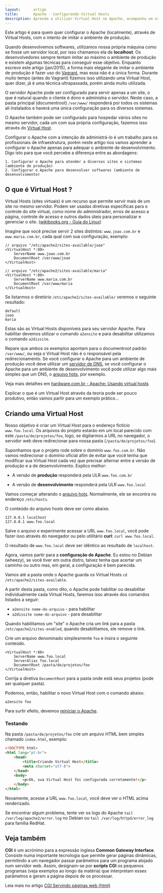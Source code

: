 ```yaml
---
layout:      artigo
title:       Apache - Configurando Virtual Hosts
description: Aprenda a utilizar Virtual Host no Apache, acompanha um exemplo prático.
---
```


Este artigo é para quem quer configurar o Apache (localmente), através de Virtual Hosts, com o intento de imitar o
ambiente de produção.

Quando desenvolvemos softwares, utilizamos nossa própria máquina como se fosse um servidor local, por isso chamamos ela
de __localhost__. Os desenvolvedores sempre tentam imitar ao máximo o ambiente de produção e existem algumas técnicas
para conseguir esse objetivo. Enquanto escrevo este artigo (jan/2015), a forma mais elegante de imitar o ambiente de
produção é fazer uso do [Vagrant](https://www.vagrantup.com/), mas essa não é a única forma. Durante
muito tempo (antes do Vagrant) fizemos isso utilizando uma Virtual Host, quer dizer, já é uma técnica ultrapassada, porém
ainda muito utilizada.

O servidor Apache pode ser configurado para servir apenas a um site, o que é natural quando o cliente é dono e administra
o servidor. Neste caso, a pasta principal (documentroot) `/var/www/` responderá por todos os sistemas ali instalados e
haverá uma única configuração para os diversos sistemas.

O Apache também pode ser configurado para hospedar vários sites no mesmo servidor, cada um com sua própria configuração,
fazemos isso através do [Virtual Host](http://httpd.apache.org/docs/2.4/).

Configurar o Apache com a intenção de administrá-lo é um trabalho para os profissionais de infraestrutura, porém neste
artigo nos vamos aprender a configurar o Apache apenas para adequar o ambiente de desenvolvimento. Digo isto para que
você percebe a diferença entre as abordagens:

    1. Configurar o Apache para atender a diversos sites e sistemas (ambiente de produção)
    2. Configurar o Apache para desenvolver softwares (ambiente de desenvolvimento)



O que é Virtual Host ?
---

Virtual Hosts (sites virtuais) é um recurso que permite servir mais de um site no mesmo servidor. Podem ser usadas
diretivas específicas para o controle do site virtual, como nome do administrador, erros de acesso a página, controle de
acesso e outros dados úteis para personalizar e gerenciar o site. ([wikibooks.org - Guia do Linux](http://pt.wikibooks.org/wiki/Guia_do_Linux/Avan%C3%A7ado/Apache/Virtual_Hosts))

Imagine que você precise servir 2 sites distintos: `www.joao.com.br` e `www.maria.com.br`, cada qual com sua configuração,
exemplo:

    // arquivo "/etc/apache2/sites-available/joao"
    <VirtualHost *:80>
        ServerName www.joao.com.br
        DocumentRoot /var/www/joao
    </VirtualHost>

    // arquivo "/etc/apache2/sites-available/maria"
    <VirtualHost *:80>
        ServerName www.maria.com.br
        DocumentRoot /var/www/maria
    </VirtualHost>

Se listarmos o diretório `/etc/apache2/sites-available/` veremos o seguinte resultado:

    default
    joao
    maria

Estas são as Virtual Hosts disponíveis para seu servidor Apache. Para habilitar devemos utilizar o comando `a2ensite` e
para desabilitar utilizamos o comando `a2dissite`.

Repare que ambos os exemplos apontam para o documentroot padrão `/var/www/`, ou seja o Virtual Host não é o responsável
pela redirecionamento. Se você configurar o Apache para um ambiente de produção você deve utilizar um
[servidor de DNS](http://pt.wikipedia.org/wiki/Domain_Name_System), se você configurar o Apache para um
ambiente de desenvolvimento você pode utilizar algo mais simples que um DNS, o [arquivo hots](/misc/arquivo-hosts/), por
exemplo.

Veja mais detalhes em
[hardware.com.br - Apache: Usando virtual hosts](http://www.hardware.com.br/dicas/apache-virtual-hosts.html)

Explicar o que é um Virtual Host através da teoria pode ser pouco produtivo, então vamos partir para um exemplo prático...


Criando uma Virtual Host
---

Nosso objetivo é criar um Virtual Host para o endereço fictício `www.foo.local`. Os arquivos do projeto estarão em um
local parecido com este `/pasta/de/projetos/foo`, logo, se digitarmos a URL no navegador, o servidor web deve
redirecionar para nossa pasta (`/pasta/de/projetos/foo`).

Suponhamos que o projeto rode sobre o domínio `www.foo.com.br`. Não vamos redirecionar o domínio oficial afim de evitar
que você tenha que modificar sua Virtual Host cada vez que precisar alternar entre a versão de produção e a de desenvolvimento.
Explico melhor:

- A versão de __produção__ responderá pela ULR `www.foo.com.br`

- A versão de __desenvolvimento__ responderá pela ULR `www.foo.local`

Vamos começar alterando o [arquivo hots](/misc/arquivo-hosts/). Normalmente, ele se encontra no endereço `/etc/hosts`.

O conteúdo do arquivo hosts deve ser como abaixo.

    127.0.0.1 localhost
    127.0.0.1 www.foo.local

Salve o arquivo e experimente acessar a URL `www.foo.local`, você pode fazer isso através do navegador ou pelo utilitário
__curl__: `curl www.foo.local`.

O resultado de `www.foo.local` deve ser idêntico ao resultado de `localhost`.

Agora, vamos partir para a __configuração do Apache__. Eu estou no Debian (wheezy), se você tiver em outra distro,
talvez tenha que acertar um caminho ou outro mas, em geral, a configuração é bem parecida.

Vamos até a pasta onde o Apache guarda os Virtual Hosts `cd /etc/apache2/sites-available`.

A partir desta pasta, como dito, o Apache pode habilitar ou desabilitar individualmente cada Virtual Hosts, faremos isso
através dos comandos listados a seguir:

- `a2ensite nome-do-arquivo` - para habilitar
- `a2dissite nome-do-arquivo` - para desabilitar

Quando habilitamos um "site" o Apache cria um link para a pasta `/etc/apache2/sites-enabled`, quando desabilitamos, ele
remove o link.

Crie um arquivo denominado simplesmente `foo` e insira o seguinte conteúdo.

    <VirtualHost *:80>
        ServerName www.foo.local
        ServerAlias foo.local
        DocumentRoot /pasta/de/projetos/foo
    </VirtualHost>

Corrija a diretiva `DocumentRoot` para a pasta onde está seus projetos (pode ser qualquer pasta).

Podemos, então, habilitar o novo Virtual Host com o comando abaixo.

    a2ensite foo

Para surtir efeito, devemos [reiniciar o Apache](/linux/apache-como-reiniciar-servidor-apache/).


### Testando

Na pasta `/pasta/de/projetos/foo` crie um arquivo HTML bem simples chamado `index.html`, exemplo:

```html
<!DOCTYPE html>
<html lang="pt-br">
    <head>
        <title>Criando Virtual Host</title>
        <meta charset="utf-8">
    </head>
    <body>
        <p>Ok, sua Virtual Host foi configurada corretamente!</p>
    </body>
</html>
```
Novamente, acesse a URL `www.foo.local`, você deve ver o HTML acima renderizado.

Se encontrar algum problema, tente ver os logs do Apache `tail /var/log/apache2/error.log` no Debian ou
`tail /var/log/httpd/error_log` para família RedHat.



Veja também
---

__CGI__ é um acrónimo para a expressão inglesa __Common Gateway Interface__. Consiste numa importante tecnologia que
permite gerar páginas dinâmicas, permitindo a um navegador passar parâmetros para um programa alojado num servidor web.
Assim, designam-se por __scripts CGI__ os pequenos programas (veja exemplos ao longo da matéria) que interpretam esses
parâmetros e geram a página depois de os processar.

Leia mais no artigo [CGI Servindo páginas web (html)](/../cgi-common-gateway-interface/)